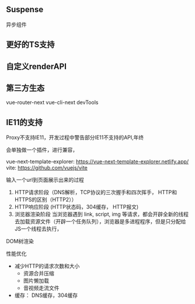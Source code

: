 ## Suspense
异步组件

## 更好的TS支持

## 自定义renderAPI

## 第三方生态
vue-router-next
vue-cli-next
devTools


## IE11的支持
Proxy不支持IE11，开发过程中警告部分IE11不支持的API,年终

会单独做一个插件，进行兼容，

vue-next-template-explorer: https://vue-next-template-explorer.netlify.app/
vite: https://github.com/vuejs/vite

输入一个url到页面展示出来的过程
1. HTTP请求阶段（DNS解析，TCP协议的三次握手和四次挥手， HTTP和HTTPS的区别（HTTP2））
2. HTTP响应阶段 (HTTP状态码，304缓存， HTTP报文)
3. 浏览器渲染阶段
当浏览器遇到 link, script, img 等请求，都会开辟全新的线程去加载资源文件（开辟一个任务队列），浏览器是多进程程序，但是只分配给JS一个线程去执行，

DOM树渲染



性能优化
- 减少HTTP的请求次数和大小
    - 资源合并压缩
    - 图片懒加载
    - 音视频走流文件
- 缓存： DNS缓存，304缓存
